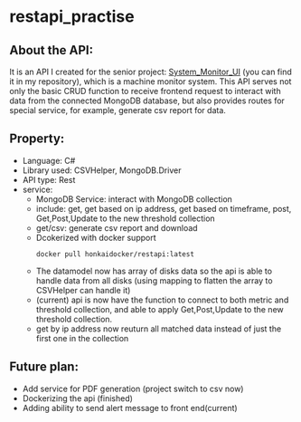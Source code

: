 # restapi_practise
## About the API:
It is an API I created for the senior project: [System_Monitor_UI](https://github.com/GraceErickson3-14/System-Monitor-UI.git) (you can find it in my repository), which is a machine monitor system. This API serves not only the basic CRUD function to receive frontend request to interact with data from the connected MongoDB database, but also provides routes for special service, for example, generate csv report for data.
## Property:
* Language: C#
* Library used: CSVHelper, MongoDB.Driver
* API type: Rest
* service: 
  * MongoDB Service: interact with MongoDB collection
   * include: get, get based on ip address, get based on timeframe, post,  Get,Post,Update to the new threshold collection
   * get/csv: generate csv report and download
   * Dcokerized with docker support
     ```
     docker pull honkaidocker/restapi:latest
     ```
   * The datamodel now has array of disks data so the api is able to handle data from all disks (using mapping to flatten the array to CSVHelper can handle it)
   * (current) api is now have the function to connect to both metric and threshold collection, and able to apply Get,Post,Update to the new threshold collection.
   * get by ip address now reuturn all matched data instead of just the first one in the collection
  
 ## Future plan:
 * Add service for PDF generation (project switch to csv now)
 * Dockerizing the api (finished)
 * Adding ability to send alert message to front end(current)
